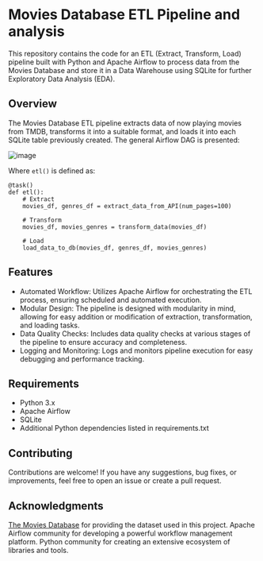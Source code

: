 # Movies Database ETL Pipeline and analysis
This repository contains the code for an ETL (Extract, Transform, Load) pipeline built with Python and Apache Airflow to process data from the Movies Database and store it in a Data Warehouse using SQLite for further Exploratory Data Analysis (EDA).

## Overview
The Movies Database ETL pipeline extracts data of now playing movies from TMDB, transforms it into a suitable format, and loads it into each SQLite table previously created. The general Airflow DAG is presented:

![image](https://github.com/juasesan/ETL_movies_analysis/assets/51239155/ccc4ce71-b3df-4cc5-9a78-1f71eb03380e)

Where `etl()` is defined as:
```
@task()
def etl():
    # Extract
    movies_df, genres_df = extract_data_from_API(num_pages=100)

    # Transform
    movies_df, movies_genres = transform_data(movies_df)

    # Load
    load_data_to_db(movies_df, genres_df, movies_genres)
```

## Features
- Automated Workflow: Utilizes Apache Airflow for orchestrating the ETL process, ensuring scheduled and automated execution.
- Modular Design: The pipeline is designed with modularity in mind, allowing for easy addition or modification of extraction, transformation, and loading tasks.
- Data Quality Checks: Includes data quality checks at various stages of the pipeline to ensure accuracy and completeness.
- Logging and Monitoring: Logs and monitors pipeline execution for easy debugging and performance tracking.

## Requirements
- Python 3.x
- Apache Airflow
- SQLite
- Additional Python dependencies listed in requirements.txt

## Contributing
Contributions are welcome! If you have any suggestions, bug fixes, or improvements, feel free to open an issue or create a pull request.

## Acknowledgments
[The Movies Database](https://developer.themoviedb.org/docs/getting-started) for providing the dataset used in this project.
Apache Airflow community for developing a powerful workflow management platform.
Python community for creating an extensive ecosystem of libraries and tools.
